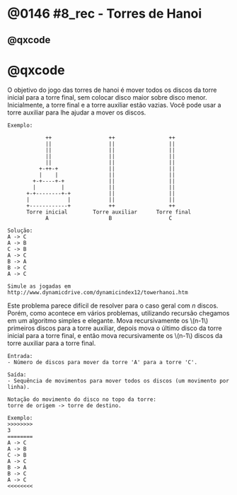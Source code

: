 # @0146 #8_rec - Torres de Hanoi
## @qxcode

# @qxcode

O objetivo do jogo das torres de hanoi é mover todos os discos da torre inicial para a torre final, sem colocar disco maior sobre disco menor. Inicialmente, a torre final e a torre auxiliar estão vazias. Você pode usar a torre auxiliar para lhe ajudar a mover os discos.

    Exemplo:
    
                ++                  ++                 ++
                ||                  ||                 ||
                ||                  ||                 ||
                ||                  ||                 ||
                ||                  ||                 ||
              +-++-+                ||                 ||
              |    |                ||                 ||
            +-+----+-+              ||                 ||
            |        |              ||                 ||
          +-+--------+-+            ||                 ||
          |            |            ||                 ||
          +------------+            ++                 ++
          Torre inicial        Torre auxiliar      Torre final
                A                   B                  C
    
    Solução:
    A -> C
    A -> B
    C -> B
    A -> C
    B -> A
    B -> C
    A -> C
    
    Simule as jogadas em
    http://www.dynamicdrive.com/dynamicindex12/towerhanoi.htm
    

Este problema parece difícil de resolver para o caso geral com _n_ discos. Porém, como acontece em vários problemas, utilizando recursão chegamos em um algoritmo simples e elegante. Mova recursivamente os \\(n-1\\) primeiros discos para a torre auxiliar, depois mova o último disco da torre inicial para a torre final, e então mova recursivamente os \\(n-1\\) discos da torre auxiliar para a torre final.

    Entrada:
    - Número de discos para mover da torre 'A' para a torre 'C'.
    
    Saída:
    - Sequência de movimentos para mover todos os discos (um movimento por linha).
    
    Notação do movimento do disco no topo da torre: 
    torre de origem -> torre de destino.
    
    Exemplo:
    >>>>>>>>
    3
    ========
    A -> C
    A -> B
    C -> B
    A -> C
    B -> A
    B -> C
    A -> C
    <<<<<<<<